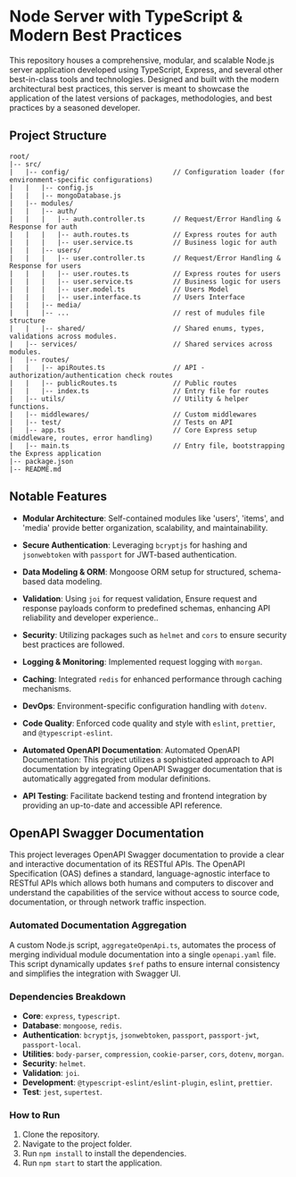 # **Node Server with TypeScript & Modern Best Practices**

This repository houses a comprehensive, modular, and scalable Node.js server application developed using TypeScript, Express, and several other best-in-class tools and technologies. Designed and built with the modern architectural best practices, this server is meant to showcase the application of the latest versions of packages, methodologies, and best practices by a seasoned developer.

## Project Structure

```
root/
|-- src/
|   |-- config/                          // Configuration loader (for environment-specific configurations)
|   |   |-- config.js
|   |   |-- mongoDatabase.js
|   |-- modules/
|   |   |-- auth/
|   |   |   |-- auth.controller.ts       // Request/Error Handling & Response for auth
|   |   |   |-- auth.routes.ts           // Express routes for auth
|   |   |   |-- user.service.ts          // Business logic for auth
|   |   |-- users/
|   |   |   |-- user.controller.ts       // Request/Error Handling & Response for users
|   |   |   |-- user.routes.ts           // Express routes for users
|   |   |   |-- user.service.ts          // Business logic for users
|   |   |   |-- user.model.ts            // Users Model
|   |   |   |-- user.interface.ts        // Users Interface
|   |   |-- media/
|   |   |-- ...                          // rest of mudules file structure
|   |   |-- shared/                      // Shared enums, types, validations across modules.
|   |-- services/                        // Shared services across modules.
|   |-- routes/
|   |   |-- apiRoutes.ts                 // API - authorization/authentication check routes
|   |   |-- publicRoutes.ts              // Public routes
|   |   |-- index.ts                     // Entry file for routes
|   |-- utils/                           // Utility & helper functions.
|   |-- middlewares/                     // Custom middlewares
|   |-- test/                            // Tests on API
|   |-- app.ts                           // Core Express setup (middleware, routes, error handling)
|   |-- main.ts                          // Entry file, bootstrapping the Express application
|-- package.json
|-- README.md
```


## **Notable Features**

- **Modular Architecture**: Self-contained modules like 'users', 'items', and 'media' provide better organization, scalability, and maintainability.

- **Secure Authentication**: Leveraging `bcryptjs` for hashing and `jsonwebtoken` with `passport` for JWT-based authentication.

- **Data Modeling & ORM**: Mongoose ORM setup for structured, schema-based data modeling.

- **Validation**: Using `joi` for request validation, Ensure request and response payloads conform to predefined schemas, enhancing API reliability and developer experience..

- **Security**: Utilizing packages such as `helmet` and `cors` to ensure security best practices are followed.

- **Logging & Monitoring**: Implemented request logging with `morgan`.

- **Caching**: Integrated `redis` for enhanced performance through caching mechanisms.

- **DevOps**: Environment-specific configuration handling with `dotenv`.

- **Code Quality**: Enforced code quality and style with `eslint`, `prettier`, and `@typescript-eslint`.

- **Automated OpenAPI Documentation**: Automated OpenAPI Documentation: This project utilizes a sophisticated approach to API documentation by integrating OpenAPI Swagger documentation that is automatically aggregated from modular definitions.

- **API Testing**: Facilitate backend testing and frontend integration by providing an up-to-date and accessible API reference.


## OpenAPI Swagger Documentation

This project leverages OpenAPI Swagger documentation to provide a clear and interactive documentation of its RESTful APIs. The OpenAPI Specification (OAS) defines a standard, language-agnostic interface to RESTful APIs which allows both humans and computers to discover and understand the capabilities of the service without access to source code, documentation, or through network traffic inspection.


### Automated Documentation Aggregation

A custom Node.js script, `aggregateOpenApi.ts`, automates the process of merging individual module documentation into a single `openapi.yaml` file. This script dynamically updates `$ref` paths to ensure internal consistency and simplifies the integration with Swagger UI.

### **Dependencies Breakdown**

- **Core**: `express`, `typescript`.
- **Database**: `mongoose`, `redis`.
- **Authentication**: `bcryptjs`, `jsonwebtoken`, `passport`, `passport-jwt`, `passport-local`.
- **Utilities**: `body-parser`, `compression`, `cookie-parser`, `cors`, `dotenv`, `morgan`.
- **Security**: `helmet`.
- **Validation**: `joi`.
- **Development**: `@typescript-eslint/eslint-plugin`, `eslint`, `prettier`.
- **Test**: `jest`, `supertest`.

### How to Run

1. Clone the repository.
2. Navigate to the project folder.
3. Run `npm install` to install the dependencies.
4. Run `npm start` to start the application.

